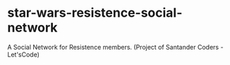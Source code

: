# star-wars-resistence-social-network
A Social Network for Resistence members. (Project of Santander Coders - Let'sCode)
